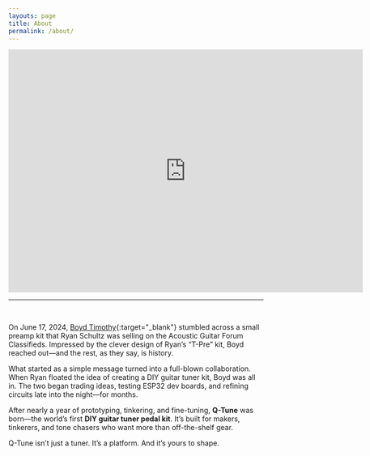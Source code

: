 ```yaml
---
layouts: page
title: About
permalink: /about/
---
```


<div class="embed-container" style="width: 700px; margin: 0 auto;">
  <iframe
      src="https://www.youtube.com/embed/XDgwaHJql24"
      width="700"
      height="480"
      frameborder="0"
      allowfullscreen="true">
  </iframe>
</div>

<hr/><br/>

On June 17, 2024, [Boyd Timothy](http://www.boydtimothy.com/){:target="_blank"} stumbled across a small preamp kit that Ryan Schultz was selling on the Acoustic Guitar Forum Classifieds. Impressed by the clever design of Ryan’s “T-Pre” kit, Boyd reached out—and the rest, as they say, is history.

What started as a simple message turned into a full-blown collaboration. When Ryan floated the idea of creating a DIY guitar tuner kit, Boyd was all in. The two began trading ideas, testing ESP32 dev boards, and refining circuits late into the night—for months.

After nearly a year of prototyping, tinkering, and fine-tuning, **Q-Tune** was born—the world’s first **DIY guitar tuner pedal kit**. It’s built for makers, tinkerers, and tone chasers who want more than off-the-shelf gear.

Q-Tune isn’t just a tuner. It’s a platform. And it’s yours to shape.